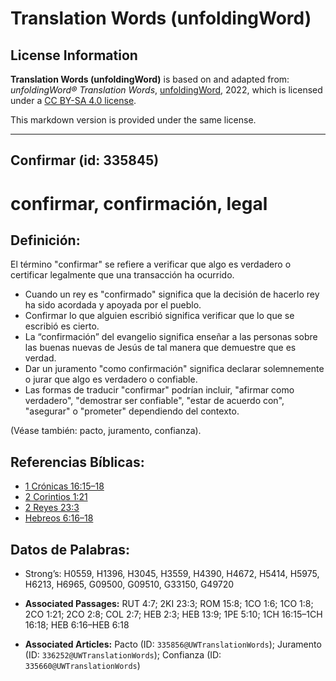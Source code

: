 # Translation Words (unfoldingWord)

## License Information

**Translation Words (unfoldingWord)** is based on and adapted from: _unfoldingWord® Translation Words_, [unfoldingWord](https://unfoldingword.org/utw), 2022, which is licensed under a [CC BY-SA 4.0 license](https://creativecommons.org/licenses/by-sa/4.0/legalcode.en).

This markdown version is provided under the same license.



--------------------------------

## Confirmar (id: 335845)

confirmar, confirmación, legal
==============================

Definición:
-----------

El término "confirmar" se refiere a verificar que algo es verdadero o certificar legalmente que una transacción ha ocurrido.

* Cuando un rey es "confirmado" significa que la decisión de hacerlo rey ha sido acordada y apoyada por el pueblo.
* Confirmar lo que alguien escribió significa verificar que lo que se escribió es cierto.
* La “confirmación” del evangelio significa enseñar a las personas sobre las buenas nuevas de Jesús de tal manera que demuestre que es verdad.
* Dar un juramento "como confirmación" significa declarar solemnemente o jurar que algo es verdadero o confiable.
* Las formas de traducir "confirmar" podrían incluir, "afirmar como verdadero", "demostrar ser confiable", "estar de acuerdo con", "asegurar" o "prometer" dependiendo del contexto.

(Véase también: pacto, juramento, confianza).

Referencias Bíblicas:
---------------------

* [1 Crónicas 16:15–18](https://ref.ly/1Chr16:15-1Chr16:18)
* [2 Corintios 1:21](https://ref.ly/2Cor1:21)
* [2 Reyes 23:3](https://ref.ly/2Kgs23:3)
* [Hebreos 6:16–18](https://ref.ly/Heb6:16-Heb6:18)

Datos de Palabras:
------------------

* Strong’s: H0559, H1396, H3045, H3559, H4390, H4672, H5414, H5975, H6213, H6965, G09500, G09510, G33150, G49720

* **Associated Passages:** RUT 4:7; 2KI 23:3; ROM 15:8; 1CO 1:6; 1CO 1:8; 2CO 1:21; 2CO 2:8; COL 2:7; HEB 2:3; HEB 13:9; 1PE 5:10; 1CH 16:15–1CH 16:18; HEB 6:16–HEB 6:18
* **Associated Articles:** Pacto (ID: `335856@UWTranslationWords`); Juramento (ID: `336252@UWTranslationWords`); Confianza (ID: `335660@UWTranslationWords`)

